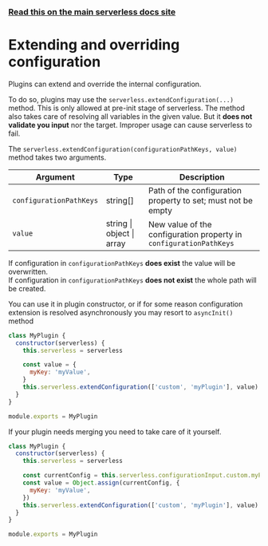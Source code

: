<!--
title: Serverless Framework - Plugins - Extending and overriding the configuration
description: How to extend and override configuration via a plugin
short_title: Extending configuration
keywords:
  ['Serverless Framework', 'Plugins', 'Configuration', 'Extend', 'Override']
-->

<!-- DOCS-SITE-LINK:START automatically generated  -->

### [Read this on the main serverless docs site](https://www.serverless.com/framework/docs/guides/plugins/extending-configuration)

<!-- DOCS-SITE-LINK:END -->

# Extending and overriding configuration

Plugins can extend and override the internal configuration.

To do so, plugins may use the `serverless.extendConfiguration(...)` method.
This is only allowed at pre-init stage of serverless.
The method also takes care of resolving all variables in the given value. But it **does not validate you input** nor the target. Improper usage can cause serverless to fail.

The `serverless.extendConfiguration(configurationPathKeys, value)` method takes two arguments.

| Argument                | Type                      | Description                                                        |
| ----------------------- | ------------------------- | ------------------------------------------------------------------ |
| `configurationPathKeys` | string[]                  | Path of the configuration property to set; must not be empty       |
| `value`                 | string \| object \| array | New value of the configuration property in `configurationPathKeys` |

If configuration in `configurationPathKeys` **does exist** the value will be overwritten.  
If configuration in `configurationPathKeys` **does not exist** the whole path will be created.

You can use it in plugin constructor, or if for some reason configuration extension is resolved asynchronously you may resort to `asyncInit()` method

```js
class MyPlugin {
  constructor(serverless) {
    this.serverless = serverless

    const value = {
      myKey: 'myValue',
    }
    this.serverless.extendConfiguration(['custom', 'myPlugin'], value)
  }
}

module.exports = MyPlugin
```

If your plugin needs merging you need to take care of it yourself.

```js
class MyPlugin {
  constructor(serverless) {
    this.serverless = serverless

    const currentConfig = this.serverless.configurationInput.custom.myPlugin
    const value = Object.assign(currentConfig, {
      myKey: 'myValue',
    })
    this.serverless.extendConfiguration(['custom', 'myPlugin'], value)
  }
}

module.exports = MyPlugin
```
